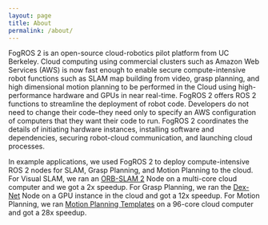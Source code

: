 ```yaml
---
layout: page
title: About
permalink: /about/
---
```


FogROS 2 is an open-source cloud-robotics pilot platform from UC Berkeley.  Cloud computing using commercial clusters such as Amazon Web Services (AWS) is now fast enough to enable secure compute-intensive robot functions such as SLAM map building from video, grasp planning, and high dimensional motion planning to be performed in the Cloud using high-performance hardware and GPUs in near real-time.   FogROS 2 offers ROS 2 functions to streamline the deployment of robot code. Developers do not need to change their code–they need only to specify an AWS configuration of computers that they want their code to run.  FogROS 2 coordinates the details of initiating hardware instances, installing software and dependencies, securing robot-cloud communication, and launching cloud processes.

In example applications, we used FogROS 2 to deploy compute-intensive ROS 2 nodes for SLAM, Grasp Planning, and Motion Planning to the cloud.  For Visual SLAM, we ran an [ORB-SLAM 2](https://github.com/raulmur/ORB_SLAM2) Node on a multi-core cloud computer and we got a 2x speedup.  For Grasp Planning, we ran the [Dex-Net](https://github.com/BerkeleyAutomation/dex-net) Node on a GPU instance in the cloud and got a 12x speedup.  For Motion Planning, we ran [Motion Planning Templates](https://robotics.cs.unc.edu/mpt/) on a 96-core cloud computer and got a 28x speedup.
